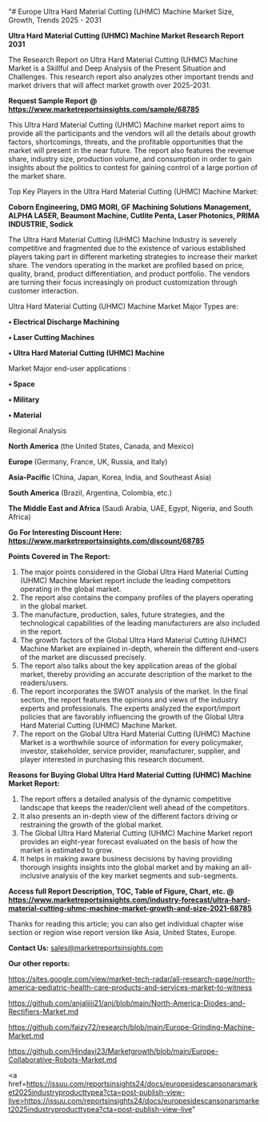 "# Europe Ultra Hard Material Cutting (UHMC) Machine Market Size, Growth, Trends 2025 - 2031

<strong>Ultra Hard Material Cutting (UHMC) Machine Market Research Report 2031</strong>

The Research Report on Ultra Hard Material Cutting (UHMC) Machine Market is a Skillful and Deep Analysis of the Present Situation and Challenges. This research report also analyzes other important trends and market drivers that will affect market growth over 2025-2031.

<strong>Request Sample Report @ <a href=https://www.marketreportsinsights.com/sample/68785>https://www.marketreportsinsights.com/sample/68785</a></strong>

This Ultra Hard Material Cutting (UHMC) Machine market report aims to provide all the participants and the vendors will all the details about growth factors, shortcomings, threats, and the profitable opportunities that the market will present in the near future. The report also features the revenue share, industry size, production volume, and consumption in order to gain insights about the politics to contest for gaining control of a large portion of the market share.

Top Key Players in the Ultra Hard Material Cutting (UHMC) Machine Market:

<strong>Coborn Engineering, DMG MORI, GF Machining Solutions Management, ALPHA LASER, Beaumont Machine, Cutlite Penta, Laser Photonics, PRIMA INDUSTRIE, Sodick</strong>

The Ultra Hard Material Cutting (UHMC) Machine Industry is severely competitive and fragmented due to the existence of various established players taking part in different marketing strategies to increase their market share. The vendors operating in the market are profiled based on price, quality, brand, product differentiation, and product portfolio. The vendors are turning their focus increasingly on product customization through customer interaction.

Ultra Hard Material Cutting (UHMC) Machine Market Major Types are:

<strong>• Electrical Discharge Machining

• Laser Cutting Machines

• Ultra Hard Material Cutting (UHMC) Machine</strong>

Market Major end-user applications :

<strong>• Space

• Military

• Material</strong>

Regional Analysis

</u><strong><b>North America</b></strong> (the United States, Canada, and Mexico)

<strong><b>Europe </b></strong>(Germany, France, UK, Russia, and Italy)

<strong><b>Asia-Pacific</b></strong> (China, Japan, Korea, India, and Southeast Asia)

<strong><b>South America</b></strong> (Brazil, Argentina, Colombia, etc.)

<strong><b>The Middle East and Africa</b></strong> (Saudi Arabia, UAE, Egypt, Nigeria, and South Africa)

<strong>Go For Interesting Discount Here: <a href=https://www.marketreportsinsights.com/discount/68785>https://www.marketreportsinsights.com/discount/68785</a></strong>

<strong>Points Covered in The Report:</strong>
<ol>
  <li>The major points considered in the Global Ultra Hard Material Cutting (UHMC) Machine Market report include the leading competitors operating in the global market.</li>
  <li>The report also contains the company profiles of the players operating in the global market.</li>
  <li>The manufacture, production, sales, future strategies, and the technological capabilities of the leading manufacturers are also included in the report.</li>
  <li>The growth factors of the Global Ultra Hard Material Cutting (UHMC) Machine Market are explained in-depth, wherein the different end-users of the market are discussed precisely.</li>
  <li>The report also talks about the key application areas of the global market, thereby providing an accurate description of the market to the readers/users.</li>
  <li>The report incorporates the SWOT analysis of the market. In the final section, the report features the opinions and views of the industry experts and professionals. The experts analyzed the export/import policies that are favorably influencing the growth of the Global Ultra Hard Material Cutting (UHMC) Machine Market.</li>
  <li>The report on the Global Ultra Hard Material Cutting (UHMC) Machine Market is a worthwhile source of information for every policymaker, investor, stakeholder, service provider, manufacturer, supplier, and player interested in purchasing this research document.</li>
</ol>
<strong>Reasons for Buying Global Ultra Hard Material Cutting (UHMC) Machine Market Report:</strong>

<ol>
  <li>The report offers a detailed analysis of the dynamic competitive landscape that keeps the reader/client well ahead of the competitors.</li>
  <li>It also presents an in-depth view of the different factors driving or restraining the growth of the global market.</li>
  <li>The Global Ultra Hard Material Cutting (UHMC) Machine Market report provides an eight-year forecast evaluated on the basis of how the market is estimated to grow.</li>
  <li>It helps in making aware business decisions by having providing thorough insights insights into the global market and by making an all-inclusive analysis of the key market segments and sub-segments.</li>
</ol>
<strong>Access full Report Description, TOC, Table of Figure, Chart, etc. @ <a href=https://www.marketreportsinsights.com/industry-forecast/ultra-hard-material-cutting-uhmc-machine-market-growth-and-size-2021-68785>https://www.marketreportsinsights.com/industry-forecast/ultra-hard-material-cutting-uhmc-machine-market-growth-and-size-2021-68785</a></strong>


Thanks for reading this article; you can also get individual chapter wise section or region wise report version like Asia, United States, Europe.

<strong>Contact Us:</strong>
sales@marketreportsinsights.com

<strong>Our other reports:</strong>

<a href=https://sites.google.com/view/market-tech-radar/all-research-page/north-america-pediatric-health-care-products-and-services-market-to-witness>https://sites.google.com/view/market-tech-radar/all-research-page/north-america-pediatric-health-care-products-and-services-market-to-witness</a>

<a href=https://github.com/anjaliiii21/anj/blob/main/North-America-Diodes-and-Rectifiers-Market.md>https://github.com/anjaliiii21/anj/blob/main/North-America-Diodes-and-Rectifiers-Market.md</a>

<a href=https://github.com/faizy72/research/blob/main/Europe-Grinding-Machine-Market.md>https://github.com/faizy72/research/blob/main/Europe-Grinding-Machine-Market.md</a>

<a href=https://github.com/Hindavi23/Marketgrowth/blob/main/Europe-Collaborative-Robots-Market.md>https://github.com/Hindavi23/Marketgrowth/blob/main/Europe-Collaborative-Robots-Market.md</a>

<a href=https://issuu.com/reportsinsights24/docs/europesidescansonarsmarket2025industryproducttypea?cta=post-publish-view-live>https://issuu.com/reportsinsights24/docs/europesidescansonarsmarket2025industryproducttypea?cta=post-publish-view-live</a>"
